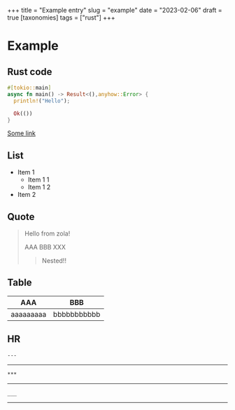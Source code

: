 +++
title = "Example entry"
slug = "example"
date = "2023-02-06"
draft = true
[taxonomies]
tags = ["rust"]
+++


# Example

## Rust code

```rust
#[tokio::main]
async fn main() -> Result<(),anyhow::Error> {
  println!("Hello");

  Ok(())
}
```

[Some link](https://tera.netlify.app/docs/#control-structures)

## List

* Item 1
  * Item 1 1
  * Item 1 2
* Item 2

## Quote

> Hello from zola!
>
> AAA BBB XXX
>> Nested!!

## Table

| AAA | BBB |
| --- | --- |
| aaaaaaaaa | bbbbbbbbbbb |

## HR

`---`

---

`***`
***

`___`
___
